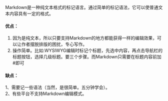 Markdown是一种纯文本格式的标记语言。通过简单的标记语法，它可以使普通文本内容具有一定的格式。
#### 优点：
1. 因为是纯文本，所以只要支持Markdown的地方都能获得一样的编辑效果，可以让作者摆脱排版的困扰，专心写作。
2. 操作简单。比如:WYSIWYG编辑时标记个标题，先选中内容，再点击导航栏的标题按钮，选择几级标题。要三个步骤。而Markdown只需要在标题内容前加#即可
#### 缺点：
1、需要记一些语法（当然，是很简单。五分钟学会）。  
2、有些平台不支持Markdown编辑模式。
